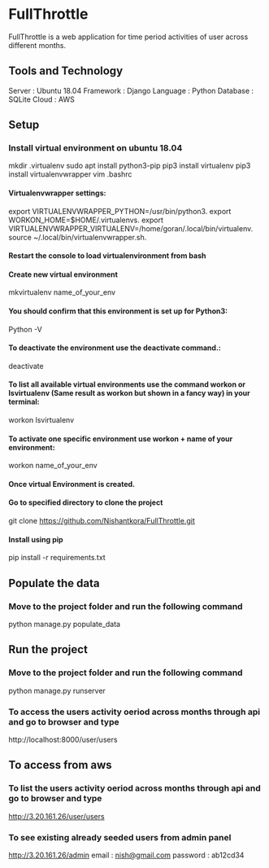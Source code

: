 # FullThrottle

FullThrottle is a web application for time period activities of user across different months.

## Tools and Technology
Server : Ubuntu 18.04    Framework : Django    Language : Python     Database : SQLite      Cloud : AWS

## Setup

### Install virtual environment on ubuntu 18.04

mkdir .virtualenv
sudo apt install python3-pip
pip3 install virtualenv
pip3 install virtualenvwrapper
vim .bashrc

#### Virtualenvwrapper settings:
export VIRTUALENVWRAPPER_PYTHON=/usr/bin/python3.
export WORKON_HOME=$HOME/.virtualenvs.
export VIRTUALENVWRAPPER_VIRTUALENV=/home/goran/.local/bin/virtualenv.
source ~/.local/bin/virtualenvwrapper.sh.

#### Restart the console to load virtualenvironment from bash

#### Create new virtual environment 
mkvirtualenv name_of_your_env

#### You should confirm that this environment is set up for Python3:
Python -V

#### To deactivate the environment use the deactivate command.:
deactivate

#### To list all available virtual environments use the command workon or lsvirtualenv (Same result as workon but shown in a fancy way) in your terminal:
workon
lsvirtualenv

#### To activate one specific environment use workon + name of your environment:
workon name_of_your_env

#### Once virtual Environment is created.
#### Go to specified directory to clone the project
git clone https://github.com/Nishantkora/FullThrottle.git

#### Install using pip
pip install -r requirements.txt


## Populate the data

### Move to the project folder and run the following command
python manage.py populate_data

## Run the project

### Move to the project folder and run the following command
python manage.py runserver

### To access the users activity oeriod across months through api and go to browser and type
http://localhost:8000/user/users

## To access from aws

### To list the users activity oeriod across months through api and go to browser and type
http://3.20.161.26/user/users

### To see existing already seeded users from admin panel
http://3.20.161.26/admin
email : nish@gmail.com
password : ab12cd34
